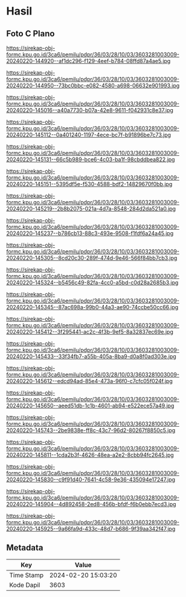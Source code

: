 # Hasil

## Foto C Plano

https://sirekap-obj-formc.kpu.go.id/3ca6/pemilu/pdpr/36/03/28/10/03/3603281003009-20240220-144920--af1dc296-f129-4eef-b784-08ffd87a4ae5.jpg

https://sirekap-obj-formc.kpu.go.id/3ca6/pemilu/pdpr/36/03/28/10/03/3603281003009-20240220-144950--73bc0bbc-e082-4580-a698-06632e901993.jpg

https://sirekap-obj-formc.kpu.go.id/3ca6/pemilu/pdpr/36/03/28/10/03/3603281003009-20240220-145016--a40a7730-b07a-42e8-9611-f042931c8e37.jpg

https://sirekap-obj-formc.kpu.go.id/3ca6/pemilu/pdpr/36/03/28/10/03/3603281003009-20240220-145112--0a401240-1197-4ece-bc7f-b91896be7c73.jpg

https://sirekap-obj-formc.kpu.go.id/3ca6/pemilu/pdpr/36/03/28/10/03/3603281003009-20240220-145131--66c5b989-bce6-4c03-ba1f-98cbddbea822.jpg

https://sirekap-obj-formc.kpu.go.id/3ca6/pemilu/pdpr/36/03/28/10/03/3603281003009-20240220-145151--5395df5e-f530-4588-bdf2-14829670f0bb.jpg

https://sirekap-obj-formc.kpu.go.id/3ca6/pemilu/pdpr/36/03/28/10/03/3603281003009-20240220-145219--2b8b2075-021a-4d7a-8548-284d2da521a0.jpg

https://sirekap-obj-formc.kpu.go.id/3ca6/pemilu/pdpr/36/03/28/10/03/3603281003009-20240220-145237--b786cb13-88c3-493e-9508-f1fdf6a24a45.jpg

https://sirekap-obj-formc.kpu.go.id/3ca6/pemilu/pdpr/36/03/28/10/03/3603281003009-20240220-145305--8cd20c30-289f-474d-9e46-566f84bb7cb3.jpg

https://sirekap-obj-formc.kpu.go.id/3ca6/pemilu/pdpr/36/03/28/10/03/3603281003009-20240220-145324--b5456c49-82fa-4cc0-a5bd-c0d28a2685b3.jpg

https://sirekap-obj-formc.kpu.go.id/3ca6/pemilu/pdpr/36/03/28/10/03/3603281003009-20240220-145345--87ac698a-99b0-44a3-ae90-74ccbe50cc66.jpg

https://sirekap-obj-formc.kpu.go.id/3ca6/pemilu/pdpr/36/03/28/10/03/3603281003009-20240220-145412--3f295441-ac2c-4f3b-9ef5-8a32837ec69e.jpg

https://sirekap-obj-formc.kpu.go.id/3ca6/pemilu/pdpr/36/03/28/10/03/3603281003009-20240220-145433--33f34fb7-a55b-405a-8ba9-d0a8f0ad303e.jpg

https://sirekap-obj-formc.kpu.go.id/3ca6/pemilu/pdpr/36/03/28/10/03/3603281003009-20240220-145612--edcd94ad-85e4-473a-96f0-c7cfc05f024f.jpg

https://sirekap-obj-formc.kpu.go.id/3ca6/pemilu/pdpr/36/03/28/10/03/3603281003009-20240220-145650--aeed51db-1c1b-4601-ab94-e522ece57a49.jpg

https://sirekap-obj-formc.kpu.go.id/3ca6/pemilu/pdpr/36/03/28/10/03/3603281003009-20240220-145743--2be9838e-ff8c-43c7-96d2-80267f8850c5.jpg

https://sirekap-obj-formc.kpu.go.id/3ca6/pemilu/pdpr/36/03/28/10/03/3603281003009-20240220-145811--1cda2b3f-4626-48ea-a2e2-8cbb94fc2645.jpg

https://sirekap-obj-formc.kpu.go.id/3ca6/pemilu/pdpr/36/03/28/10/03/3603281003009-20240220-145830--c9f91d40-7641-4c58-9e36-435094e17247.jpg

https://sirekap-obj-formc.kpu.go.id/3ca6/pemilu/pdpr/36/03/28/10/03/3603281003009-20240220-145904--4d892458-2ed8-456b-bfdf-f6b0ebb7ecd3.jpg

https://sirekap-obj-formc.kpu.go.id/3ca6/pemilu/pdpr/36/03/28/10/03/3603281003009-20240220-145925--9a66fa9d-433c-48d7-b686-9f39aa342f47.jpg


## Metadata

| Key        | Value               |
| ---------- | ------------------- |
| Time Stamp | 2024-02-20 15:03:20 |
| Kode Dapil | 3603                |



